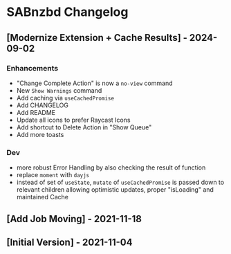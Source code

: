 # SABnzbd Changelog

## [Modernize Extension + Cache Results] - 2024-09-02

### Enhancements

- "Change Complete Action" is now a `no-view` command
- New `Show Warnings` command
- Add caching via `useCachedPromise`
- Add CHANGELOG
- Add README
- Update all icons to prefer Raycast Icons
- Add shortcut to Delete Action in "Show Queue"
- Add more toasts

### Dev

- more robust Error Handling by also checking the result of function
- replace `moment` with `dayjs`
- instead of set of `useState`, `mutate` of `useCachedPromise` is passed down to relevant children allowing optimistic updates, proper "isLoading" and maintained Cache

## [Add Job Moving] - 2021-11-18

## [Initial Version] - 2021-11-04